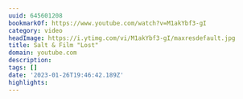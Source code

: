 ```yaml
---
uuid: 645601208
bookmarkOf: https://www.youtube.com/watch?v=M1akYbf3-gI
category: video
headImage: https://i.ytimg.com/vi/M1akYbf3-gI/maxresdefault.jpg
title: Salt & Film "Lost"
domain: youtube.com
description:
tags: []
date: '2023-01-26T19:46:42.189Z'
highlights:
---
```




